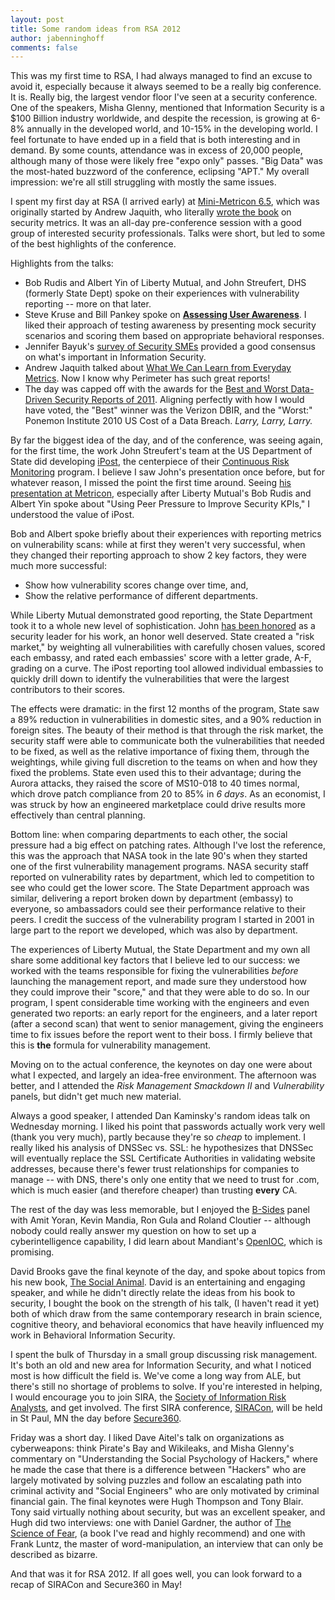 ```yaml
---
layout: post
title: Some random ideas from RSA 2012
author: jabenninghoff
comments: false
---
```

This was my first time to RSA, I had always managed to find an excuse to
avoid it, especially because it always seemed to be a really big
conference. It is. Really big, the largest vendor floor I've seen at a
security conference. One of the speakers, Misha Glenny, mentioned that
Information Security is a \$100 Billion industry worldwide, and despite
the recession, is growing at 6-8% annually in the developed world, and
10-15% in the developing world. I feel fortunate to have ended up in a
field that is both interesting and in demand. By some counts, attendance
was in excess of 20,000 people, although many of those were likely free
"expo only" passes. "Big Data" was the most-hated buzzword of the
conference, eclipsing "APT." My overall impression: we're all still
struggling with mostly the same issues.

I spent my first day at RSA (I arrived early) at [Mini-Metricon
6.5](http://www.securitymetrics.org/blog/2012/03/08/mini-metricon-6.5/?page=Metricon6.5),
which was originally started by Andrew Jaquith, who literally [wrote the
book](https://www.amazon.com/Security-Metrics-Replacing-Uncertainty-Doubt/dp/0321349989)
on security metrics. It was an all-day pre-conference session with a
good group of interested security professionals. Talks were short, but
led to some of the best highlights of the conference.

Highlights from the talks:

- Bob Rudis and Albert Yin of Liberty Mutual, and John Streufert, DHS
    (formerly State Dept) spoke on their experiences with vulnerability
    reporting -- more on that later.
- Steve Kruse and Bill Pankey spoke on **[Assessing User
    Awareness](http://www.securitymetrics.org/attachments/Metricon-6.5-Kruse.pdf)**.
    I liked their approach of testing awareness by presenting mock
    security scenarios and scoring them based on appropriate behavioral
    responses.
- Jennifer Bayuk's [survey of Security
    SMEs](http://www.securitymetrics.org/attachments/Metricon-6.5-Bayuk.pdf)
    provided a good consensus on what's important in Information
    Security.
- Andrew Jaquith talked about [What We Can Learn from Everyday
    Metrics](http://www.securitymetrics.org/attachments/Metricon-6.5-Jaquith.pdf).
    Now I know why Perimeter has such great reports!
- The day was capped off with the awards for the [Best and Worst
    Data-Driven Security Reports of
    2011](http://www.securitymetrics.org/attachments/Metricon-6.5-Best-Worst.pdf).
    Aligning perfectly with how I would have voted, the "Best" winner
    was the Verizon DBIR, and the "Worst:" Ponemon Institute 2010 US
    Cost of a Data Breach. *Larry, Larry, Larry.*

By far the biggest idea of the day, and of the conference, was seeing
again, for the first time, the work John Streufert's team at the US
Department of State did developing
[iPost](https://2009-2017.state.gov/documents/organization/156865.pdf), the
centerpiece of their [Continuous Risk
Monitoring](https://2009-2017.state.gov/iaportal/excellence/index.htm) program.
I believe I saw John's presentation once before, but for whatever
reason, I missed the point the first time around. Seeing [his
presentation at
Metricon](http://www.securitymetrics.org/attachments/Metricon-6.5-Streufert.pdf),
especially after Liberty Mutual's Bob Rudis and Albert Yin spoke about
"Using Peer Pressure to Improve Security KPIs," I understood the value
of iPost.

Bob and Albert spoke briefly about their experiences with reporting
metrics on vulnerability scans: while at first they weren't very
successful, when they changed their reporting approach to show 2 key
factors, they were much more successful:

- Show how vulnerability scores change over time, and,
- Show the relative performance of different departments.

While Liberty Mutual demonstrated good reporting, the State Department
took it to a whole new level of sophistication. John [has been
honored](https://web.archive.org/web/20130421043557/http://www.sans.org/press/department-state-wins-ncia.php)
as a security leader for his work, an honor well deserved. State created
a "risk market," by weighting all vulnerabilities with carefully chosen
values, scored each embassy, and rated each embassies' score with a
letter grade, A-F, grading on a curve. The iPost reporting tool allowed
individual embassies to quickly drill down to identify the
vulnerabilities that were the largest contributors to their scores.

The effects were dramatic: in the first 12 months of the program, State
saw a 89% reduction in vulnerabilities in domestic sites, and a 90%
reduction in foreign sites. The beauty of their method is that through
the risk market, the security staff were able to communicate both the
vulnerabilities that needed to be fixed, as well as the relative
importance of fixing them, through the weightings, while giving full
discretion to the teams on when and how they fixed the problems. State
even used this to their advantage; during the Aurora attacks, they
raised the score of MS10-018 to 40 times normal, which drove patch
compliance from 20 to 85% in *6 days*. As an economist, I was struck by
how an engineered marketplace could drive results more effectively than
central planning.

Bottom line: when comparing departments to each other, the social
pressure had a big effect on patching rates. Although I've lost the
reference, this was the approach that NASA took in the late 90's when
they started one of the first vulnerability management programs. NASA
security staff reported on vulnerability rates by department, which led
to competition to see who could get the lower score. The State
Department approach was similar, delivering a report broken down by
department (embassy) to everyone, so ambassadors could see their
performance relative to their peers. I credit the success of the
vulnerability program I started in 2001 in large part to the report we
developed, which was also by department.

The experiences of Liberty Mutual, the State Department and my own all
share some additional key factors that I believe led to our success: we
worked with the teams responsible for fixing the vulnerabilities
*before* launching the management report, and made sure they understood
how they could improve their "score," and that they were able to do so.
In our program, I spent considerable time working with the engineers and
even generated two reports: an early report for the engineers, and a
later report (after a second scan) that went to senior management,
giving the engineers time to fix issues before the report went to their
boss. I firmly believe that this is **the** formula for vulnerability
management.

Moving on to the actual conference, the keynotes on day one were about
what I expected, and largely an idea-free environment. The afternoon was
better, and I attended the *Risk Management Smackdown II* and
*Vulnerability* panels, but didn't get much new material.

Always a good speaker, I attended Dan Kaminsky's random ideas talk on
Wednesday morning. I liked his point that passwords actually work very
well (thank you very much), partly because they're so *cheap* to
implement. I really liked his analysis of DNSSec vs. SSL: he
hypothesizes that DNSSec will eventually replace the SSL Certificate
Authorities in validating website addresses, because there's fewer trust
relationships for companies to manage -- with DNS, there's only one
entity that we need to trust for .com, which is much easier (and
therefore cheaper) than trusting **every** CA.

The rest of the day was less memorable, but I enjoyed the
[B-Sides](http://www.securitybsides.com/w/page/47572893/BSidesSanFrancisco2012)
panel with Amit Yoran, Kevin Mandia, Ron Gula and Roland Cloutier --
although nobody could really answer my question on how to set up a
cyberintelligence capability, I did learn about Mandiant's
[OpenIOC](https://web.archive.org/web/20170610203815/http://openioc.org/), which is promising.

David Brooks gave the final keynote of the day, and spoke about topics
from his new book, [The Social
Animal](https://www.amazon.com/The-Social-Animal-Character-Achievement/dp/140006760X).
David is an entertaining and engaging speaker, and while he didn't
directly relate the ideas from his book to security, I bought the book
on the strength of his talk, (I haven't read it yet) both of which draw
from the same contemporary research in brain science, cognitive theory,
and behavioral economics that have heavily influenced my work in
Behavioral Information Security.

I spent the bulk of Thursday in a small group discussing risk
management. It's both an old and new area for Information Security, and
what I noticed most is how difficult the field is. We've come a long way
from ALE, but there's still no shortage of problems to solve. If you're
interested in helping, I would encourage you to join SIRA, the [Society
of Information Risk Analysts](https://www.societyinforisk.org/), and get
involved. The first SIRA conference,
[SIRACon](https://www.societyinforisk.org/posts/2012/Mar/siracon-2012/),
will be held in St Paul, MN the day before
[Secure360](https://web.archive.org/web/20120315014144/http://secure360.org/).

Friday was a short day. I liked Dave Aitel's talk on organizations as
cyberweapons: think Pirate's Bay and Wikileaks, and Misha Glenny's
commentary on "Understanding the Social Psychology of Hackers," where he
made the case that there is a difference between "Hackers" who are
largely motivated by solving puzzles and follow an escalating path into
criminal activity and "Social Engineers" who are only motivated by
criminal financial gain. The final keynotes were Hugh Thompson and Tony
Blair. Tony said virtually nothing about security, but was an excellent
speaker, and Hugh did two interviews: one with Daniel Gardner, the
author of [The Science of
Fear](https://www.amazon.com/The-Science-Fear-Culture-Manipulates/dp/0452295467),
(a book I've read and highly recommend) and one with Frank Luntz, the
master of word-manipulation, an interview that can only be described as
bizarre.

And that was it for RSA 2012. If all goes well, you can look forward to
a recap of SIRACon and Secure360 in May!
